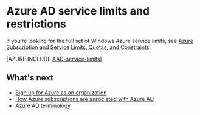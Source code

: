 <properties
	pageTitle="Azure AD service limits and restrictions"
	description="Usage constraints and other service limits for the Azure Active Directory service."
	services="active-directory"
	documentationCenter=""
	authors="curtand"
	manager="stevenpo"
	editor=""/>

<tags
	ms.service="active-directory"
	ms.date="09/21/2015"
	wacn.date=""/>

# Azure AD service limits and restrictions

If you’re looking for the full set of Windows Azure service limits, see [Azure Subscription and Service Limits, Quotas, and Constraints](/documentation/articles/azure-subscription-service-limits).

[AZURE.INCLUDE [AAD-service-limits](../includes/active-directory-service-limits-include.md)]

## What's next
- [Sign up for Azure as an organization](/documentation/articles/sign-up-organization)
- [How Azure subscriptions are associated with Azure AD](/documentation/articles/active-directory-how-subscriptions-associated-directory)
- [Azure AD terminology](/documentation/articles/active-directory-terminology)
